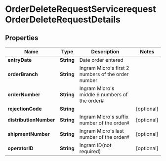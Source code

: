 

# OrderDeleteRequestServicerequestOrderDeleteRequestDetails


## Properties

| Name | Type | Description | Notes |
|------------ | ------------- | ------------- | -------------|
|**entryDate** | **String** | Date order entered |  |
|**orderBranch** | **String** | Ingram Micro&#39;s first 2 numbers of the order number |  |
|**orderNumber** | **String** | Ingram Micro&#39;s middle 6 numbers of the order# |  |
|**rejectionCode** | **String** |  |  [optional] |
|**distributionNumber** | **String** | Ingram Micro&#39;s suffix number of the order# |  [optional] |
|**shipmentNumber** | **String** | Ingram Micro&#39;s last number of the order# |  [optional] |
|**operatorID** | **String** | Ingram ID(not required) |  [optional] |



